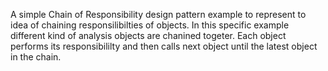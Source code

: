 A simple Chain of Responsibility design pattern example to represent to idea of chaining responsilibilties of objects. In this specific example different kind of analysis objects are chanined togeter. Each object performs its responsibililty and then calls next object until the latest object in the chain.
